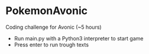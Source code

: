 # PokemonAvonic
Coding challenge for Avonic (~5 hours)

- Run main.py with a Python3 interpreter to start game
- Press enter to run trough texts